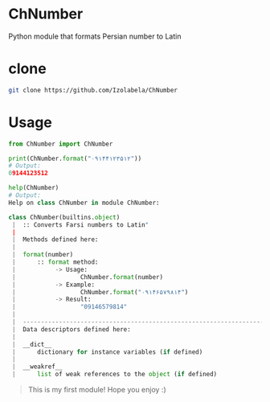 # ChNumber
Python module that formats Persian number to Latin

# clone
```bash
git clone https://github.com/Izolabela/ChNumber
```


# Usage
```python
from ChNumber import ChNumber

print(ChNumber.format("۰۹۱۴۴۱۲۳۵۱۲")) 
# Output: 
09144123512

help(ChNumber)
# Output:
Help on class ChNumber in module ChNumber:

class ChNumber(builtins.object)
 |  :: Converts Farsi numbers to Latin"
 |  
 |  Methods defined here:
 |  
 |  format(number)
 |      :: format method:
 |           -> Usage:
 |                  ChNumber.format(number)
 |           -> Example:
 |                  ChNumber.format("۰۹۱۴۶۵۷۹۸۱۴")
 |           -> Result:
 |                  "09146579814"
 |  
 |  ----------------------------------------------------------------------
 |  Data descriptors defined here:
 |  
 |  __dict__
 |      dictionary for instance variables (if defined)
 |  
 |  __weakref__
 |      list of weak references to the object (if defined)

```

> This is my first module! Hope you enjoy :)
